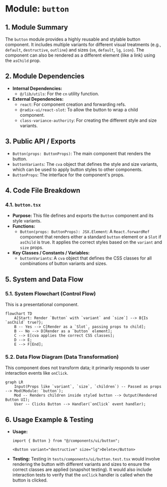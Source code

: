 # Module: `button`

## 1. Module Summary

The `button` module provides a highly reusable and stylable button component. It includes multiple variants for different visual treatments (e.g., `default`, `destructive`, `outline`) and sizes (`sm`, `default`, `lg`, `icon`). The component can also be rendered as a different element (like a link) using the `asChild` prop.

## 2. Module Dependencies

* **Internal Dependencies:**
    * `@/lib/utils`: For the `cn` utility function.
* **External Dependencies:**
    * `react`: For component creation and forwarding refs.
    * `@radix-ui/react-slot`: To allow the button to wrap a child component.
    * `class-variance-authority`: For creating the different style and size variants.

## 3. Public API / Exports

* `Button(props: ButtonProps)`: The main component that renders the button.
* `buttonVariants`: The `cva` object that defines the style and size variants, which can be used to apply button styles to other components.
* `ButtonProps`: The interface for the component's props.

## 4. Code File Breakdown

### 4.1. `button.tsx`

* **Purpose:** This file defines and exports the `Button` component and its style variants.
* **Functions:**
    * `Button(props: ButtonProps): JSX.Element`: A `React.forwardRef` component that renders either a standard `button` element or a `Slot` if `asChild` is true. It applies the correct styles based on the `variant` and `size` props.
* **Key Classes / Constants / Variables:**
    * `buttonVariants`: A `cva` object that defines the CSS classes for all combinations of button variants and sizes.

## 5. System and Data Flow

### 5.1. System Flowchart (Control Flow)

This is a presentational component.

```mermaid
flowchart TD
    A[Start: Render `Button` with `variant` and `size`] --> B{Is `asChild` true?};
    B -- Yes --> C[Render as a `Slot`, passing props to child];
    B -- No --> D[Render as a `button` element];
    C --> E[cva applies the correct CSS classes];
    D --> E;
    E --> F[End];
```

### 5.2. Data Flow Diagram (Data Transformation)

This component does not transform data; it primarily responds to user interaction events like `onClick`.

```mermaid
graph LR
    Input(Props like `variant`, `size`, `children`) -- Passed as props --> Mod(Module: `button`);
    Mod -- Renders children inside styled button --> Output(Rendered Button UI);
    User -- Clicks Button --> Handler(`onClick` event handler);
```

## 6. Usage Example & Testing

* **Usage:**
  ```tsx
  import { Button } from "@/components/ui/button";

  <Button variant="destructive" size="lg">Delete</Button>
  ```
* **Testing:** Testing in `tests/components/ui/button.test.tsx` would involve rendering the button with different variants and sizes to ensure the correct classes are applied (snapshot testing). It would also include interaction tests to verify that the `onClick` handler is called when the button is clicked.
